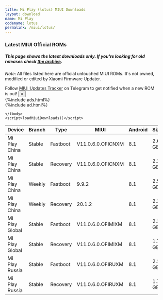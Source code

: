 ```yaml
---
title: Mi Play (lotus) MIUI Downloads
layout: download
name: Mi Play
codename: lotus
permalink: /miui/lotus/
---
```

### Latest MIUI Official ROMs
##### This page shows the latest downloads only. If you're looking for old releases check [the archive](/archive/miui/lotus/).
*Note*: All files listed here are official untouched MIUI ROMs. It's not owned, modified or edited by Xiaomi Firmware Updater.

<div class="alert alert-primary alert-dismissible fade show" role="alert">
    Follow <a href="https://t.me/MIUIUpdatesTracker" class="alert-link">MIUI Updates Tracker</a> on Telegram to get notified when a new ROM is out!
    <button type="button" class="close" data-dismiss="alert" aria-label="Close">
        <span aria-hidden="true">&times;</span>
    </button>
</div>
{%include ads.html%}
<div class="table-responsive-md" id="table-wrapper">
{%include ad.html%}
<table id="miui" class="display dt-responsive compact table table-striped table-hover table-sm">
    <thead class="thead-dark">
        <tr>
            <th data-ref="device">Device</th>
            <th data-ref="branch">Branch</th>
            <th data-ref="type">Type</th>
            <th data-ref="miui">MIUI</th>
            <th data-ref="android">Android</th>
            <th data-ref="size">Size</th>
            <th data-ref="size">Date</th>
            <th data-ref="link">Link</th>
        </tr>
    </thead>
    <tbody>
    <tr><td>Mi Play China</td><td>Stable</td><td>Fastboot</td><td>V11.0.6.0.OFICNXM</td><td>8.1</td><td>2.6 GB</td><td>2020-04-03</td><td><a href="/miui/lotus/stable/V11.0.6.0.OFICNXM/">Download</a></td></tr>
<tr><td>Mi Play China</td><td>Stable</td><td>Recovery</td><td>V11.0.6.0.OFICNXM</td><td>8.1</td><td>2.1 GB</td><td>2020-04-09</td><td><a href="/miui/lotus/stable/V11.0.6.0.OFICNXM/">Download</a></td></tr>
<tr><td>Mi Play China</td><td>Weekly</td><td>Fastboot</td><td>9.9.2</td><td>8.1</td><td>2.5 GB</td><td>2019-09-02</td><td><a href="/miui/lotus/weekly/9.9.2/">Download</a></td></tr>
<tr><td>Mi Play China</td><td>Weekly</td><td>Recovery</td><td>20.1.2</td><td>8.1</td><td>2.1 GB</td><td>2020-01-02</td><td><a href="/miui/lotus/weekly/20.1.2/">Download</a></td></tr>
<tr><td>Mi Play Global</td><td>Stable</td><td>Fastboot</td><td>V11.0.6.0.OFIMIXM</td><td>8.1</td><td>2.1 GB</td><td>2020-06-10</td><td><a href="/miui/lotus/stable/V11.0.6.0.OFIMIXM/">Download</a></td></tr>
<tr><td>Mi Play Global</td><td>Stable</td><td>Recovery</td><td>V11.0.6.0.OFIMIXM</td><td>8.1</td><td>1.7 GB</td><td>2020-06-18</td><td><a href="/miui/lotus/stable/V11.0.6.0.OFIMIXM/">Download</a></td></tr>
<tr><td>Mi Play Russia</td><td>Stable</td><td>Fastboot</td><td>V11.0.6.0.OFIRUXM</td><td>8.1</td><td>2.1 GB</td><td>2020-06-11</td><td><a href="/miui/lotus/stable/V11.0.6.0.OFIRUXM/">Download</a></td></tr>
<tr><td>Mi Play Russia</td><td>Stable</td><td>Recovery</td><td>V11.0.6.0.OFIRUXM</td><td>8.1</td><td>1.7 GB</td><td>2020-06-18</td><td><a href="/miui/lotus/stable/V11.0.6.0.OFIRUXM/">Download</a></td></tr>

    </tbody>
    <script>loadMiuiDownloads()</script>
</table>
</div>
